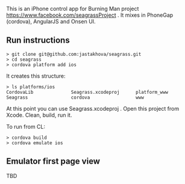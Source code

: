 This is an iPhone control app for Burning Man project https://www.facebook.com/seagrassProject . It mixes in PhoneGap (cordova), AngularJS and Onsen UI.

## Run instructions

	> git clone git@github.com:jastakhova/seagrass.git
	> cd seagrass
	> cordova platform add ios

It creates this structure:

	> ls platforms/ios
	CordovaLib              Seagrass.xcodeproj      platform_www
	Seagrass                cordova                 www

At this point you can use Seagrass.xcodeproj . Open this project from Xcode. Clean, build, run it.

To run from CL:

	> cordova build
	> cordova emulate ios

## Emulator first page view

TBD 
